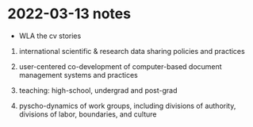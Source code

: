# 2022-03-13 notes

 - WLA the cv stories
 
1. international scientific & research data sharing policies and
practices

2. user-centered co-development of computer-based document management
systems and practices

3. teaching: high-school, undergrad and post-grad

4. pyscho-dynamics of work groups, including divisions of authority,
divisions of labor, boundaries, and culture

